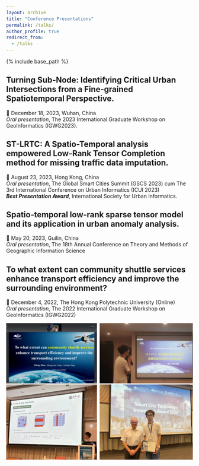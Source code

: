 ```yaml
---
layout: archive
title: "Conference Presentations"
permalink: /talks/
author_profile: true
redirect_from:
  - /talks
---
```


{% include base_path %}

## Turning Sub-Node: Identifying Critical Urban Intersections from a Fine-grained Spatiotemporal Perspective.
  📅 December 18, 2023, Wuhan, China <br>
  *Oral presentation*, The 2023 International Graduate Workshop on GeoInformatics (IGWG2023). <br>
  
## ST-LRTC: A Spatio-Temporal analysis empowered Low-Rank Tensor Completion method for missing traffic data imputation.
  📅 August 23, 2023, Hong Kong, China <br>
  *Oral presentation*, The Global Smart Cities Summit (GSCS 2023) cum The 3rd International Conference on Urban Informatics (ICUI 2023) <br>
  ***Best Presentation Award***, International Society for Urban Informatics.

## Spatio-temporal low-rank sparse tensor model and its application in urban anomaly analysis.
  📅 May 20, 2023, Guilin, China <br>
  *Oral presentation*, The 18th Annual Conference on Theory and Methods of Geographic Information Science <br>

## To what extent can community shuttle services enhance transport efficiency and improve the surrounding environment?
  📅 December 4, 2022, The Hong Kong Polytechnic University (Online) <br>
  *Oral presentation*, The 2022 International Graduate Workshop on GeoInformatics (IGWG2022) <br>

![image](/images/Talks.png)

